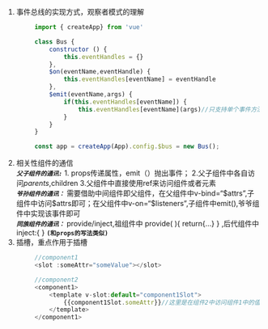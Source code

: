 1. 事件总线的实现方式，观察者模式的理解
   ```js
        import { createApp} from 'vue'

        class Bus {
            constructor () {
                this.eventHandles = {}
            },
            $on(eventName,eventHandle) {
                this.eventHandles[eventName] = eventHandle
            },
            $emit(eventName,args) {
                if(this.eventHandles[eventName]) {
                    this.eventHandles[eventName](args)//只支持单个事件方法
                }
            }
        }

        const app = createApp(App).config.$bus = new Bus();

   ```
2. 相关性组件的通信  
   ***`父子组件的通讯:`*** 1. props传递属性，emit（）抛出事件； 2.父子组件中各自访问$parents,$children  3.父组件中直接使用ref来访问组件或者元素  
   ***`爷孙组件的通讯：`*** 需要借助中间组件即父组件，在父组件中v-bind=“\$attrs”,子组件中访问\$attrs即可；在父组件中v-on=“$listeners”,子组件中emit(),爷爷组件中实现该事件即可  
   ***`同族组件的通讯：`*** provide/inject,祖组件中 provide( ){ return{...} } ,后代组件中 inject:{ } **`(和props的写法类似)`**  
3. 插槽，重点作用于插槽
   ```js
        //component1
        <slot :someAttr="someValue"></slot>

        //component2
        <component1>
            <template v-slot:default="component1Slot">
                {{component1Slot.someAttr}}//这里是在组件2中访问组件1中的值，在组件2中呈现，在组件1中表达
            </template>
        </component1>
   ```
